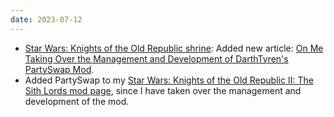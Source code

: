 ```yaml
---
date: 2023-07-12
---
```


* [Star Wars: Knights of the Old Republic shrine](/shrines/starwarskotor/): Added new article: [On Me Taking Over the Management and Development of DarthTyren's PartySwap Mod](/shrines/starwarskotor/articles/partyswap-management-takeover).
* Added PartySwap to my [Star Wars: Knights of the Old Republic II: The Sith Lords mod page](/projects/mods/kotor2), since I have taken over the management and development of the mod.
